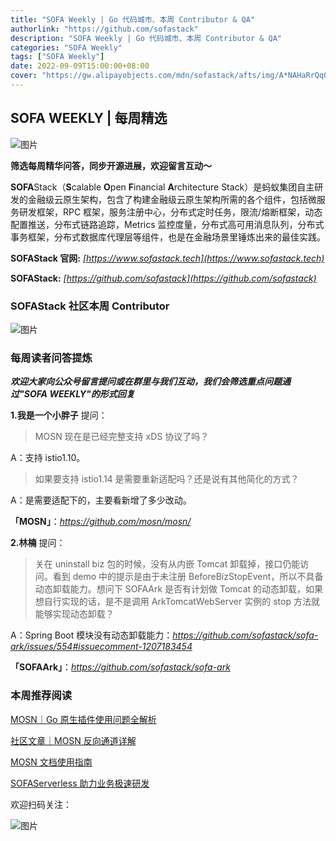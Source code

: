 ```yaml
---
title: "SOFA Weekly | Go 代码城市、本周 Contributor & QA"
authorlink: "https://github.com/sofastack"
description: "SOFA Weekly | Go 代码城市、本周 Contributor & QA"
categories: "SOFA Weekly"
tags: ["SOFA Weekly"]
date: 2022-09-09T15:00:00+08:00
cover: "https://gw.alipayobjects.com/mdn/sofastack/afts/img/A*NAHaRrQqGzAAAAAAAAAAAAAAARQnAQ"
---
```


## SOFA WEEKLY | 每周精选

![图片](https://p3-juejin.byteimg.com/tos-cn-i-k3u1fbpfcp/1e08fca65f7643c783d33f590bb41d5a~tplv-k3u1fbpfcp-zoom-1.image)

**筛选每周精华问答，同步开源进展，欢迎留言互动～**

**SOFA**Stack（**S**calable **O**pen **F**inancial **A**rchitecture Stack）是蚂蚁集团自主研发的金融级云原生架构，包含了构建金融级云原生架构所需的各个组件，包括微服务研发框架，RPC 框架，服务注册中心，分布式定时任务，限流/熔断框架，动态配置推送，分布式链路追踪，Metrics 监控度量，分布式高可用消息队列，分布式事务框架，分布式数据库代理层等组件，也是在金融场景里锤炼出来的最佳实践。

**SOFAStack 官网:** *[https://www.sofastack.tech](https://www.sofastack.tech)*

**SOFAStack:** *[https://github.com/sofastack](https://github.com/sofastack)*

### SOFAStack 社区本周 Contributor

![图片](https://img.alicdn.com/imgextra/i4/O1CN01ay1RZb1jLFLuJ6wFy_!!6000000004531-2-tps-1080-1920.png)

### 每周读者问答提炼

***欢迎大家向公众号留言提问或在群里与我们互动，我们会筛选重点问题通过"SOFA WEEKLY"的形式回复***

**1.我是一个小胖子** 提问：

> MOSN 现在是已经完整支持 xDS 协议了吗？

A：支持 istio1.10。

> 如果要支持 istio1.14 是需要重新适配吗？还是说有其他简化的方式？

A：是需要适配下的，主要看新增了多少改动。

**「MOSN」**：*https://github.com/mosn/mosn/*

**2.林楠** 提问：

> 关在 uninstall biz 包的时候，没有从内嵌 Tomcat 卸载掉，接口仍能访问。看到 demo 中的提示是由于未注册 BeforeBizStopEvent，所以不具备动态卸载能力。想问下 SOFAArk 是否有计划做 Tomcat 的动态卸载，如果想自行实现的话，是不是调用 ArkTomcatWebServer 实例的 stop 方法就能够实现动态卸载？

A：Spring Boot 模块没有动态卸载能力：*https://github.com/sofastack/sofa-ark/issues/554#issuecomment-1207183454*

**「SOFAArk」**：*https://github.com/sofastack/sofa-ark*

### 本周推荐阅读

[MOSN｜Go 原生插件使用问题全解析](http://mp.weixin.qq.com/s?__biz=MzUzMzU5Mjc1Nw==&mid=2247512138&idx=1&sn=851abb8d07d47f703e33978c9c125c59&chksm=faa35f90cdd4d6869c6cd4934c042484dbe1063c3fb85462d2f33e936b96240ae33d02d18c3a&scene=21)

[社区文章｜MOSN 反向通道详解](http://mp.weixin.qq.com/s?__biz=MzUzMzU5Mjc1Nw==&mid=2247510516&idx=1&sn=eff21915cd0ac1a8c8e3f126b549a605&chksm=faa3462ecdd4cf38ab6ab0c7201902fb53d54cea4865f9b7d7cdcdc7eaa00cf354d8b05e5393&scene=21)

[MOSN 文档使用指南](http://mp.weixin.qq.com/s?__biz=MzUzMzU5Mjc1Nw==&mid=2247507103&idx=1&sn=e8da41af0ceaa18ae13f31ca2905da8e&chksm=faa33345cdd4ba5397a43adfe8cabdc85321d3f9f14066c470885b41e2f704ec505a9f086cec&scene=21)

[SOFAServerless 助力业务极速研发](http://mp.weixin.qq.com/s?__biz=MzUzMzU5Mjc1Nw==&mid=2247508394&idx=1&sn=280fad012f3e78765d1a63acac53ac6b&chksm=faa34e70cdd4c7662c183fc1188f8162a6c421e9bb781ef887dba917364281fc16d57e11c42c&scene=21)

欢迎扫码关注：

![图片](https://p3-juejin.byteimg.com/tos-cn-i-k3u1fbpfcp/e19d0a6d7f734ad6a585cde82ae4f3bf~tplv-k3u1fbpfcp-zoom-1.image)

